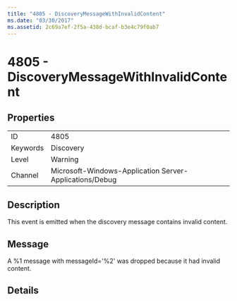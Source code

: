 ```yaml
---
title: "4805 - DiscoveryMessageWithInvalidContent"
ms.date: "03/30/2017"
ms.assetid: 2c69a7ef-2f5a-438d-bcaf-b3e4c79f0ab7
---
```

# 4805 - DiscoveryMessageWithInvalidContent
## Properties  


|||  
|-|-|  
|ID|4805|  
|Keywords|Discovery|  
|Level|Warning|  
|Channel|Microsoft-Windows-Application Server-Applications/Debug|  

## Description  
 This event is emitted when the discovery message contains invalid content.  

## Message  
 A %1 message with messageId='%2' was dropped because it had invalid content.  

## Details
